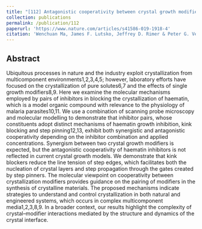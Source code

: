 ```yaml
---
title: "[112] Antagonistic cooperativity between crystal growth modifiers"
collection: publications
permalink: /publication/112
paperurl: 'https://www.nature.com/articles/s41586-019-1918-4'
citation: 'Wenchuan Ma, James F. Lutsko, Jeffrey D. Rimer & Peter G. Vekilov, &quot;Antagonistic cooperativity between crystal growth modifiers&quot;, <i>Nature</i>, <strong>doi:10.1038/s41586-019-1918-4</strong>,  (2020)'
---
```

Abstract
---
Ubiquitous processes in nature and the industry exploit crystallization from multicomponent environments1,2,3,4,5; however, laboratory efforts have focused on the crystallization of pure solutes6,7 and the effects of single growth modifiers8,9. Here we examine the molecular mechanisms employed by pairs of inhibitors in blocking the crystallization of haematin, which is a model organic compound with relevance to the physiology of malaria parasites10,11. We use a combination of scanning probe microscopy and molecular modelling to demonstrate that inhibitor pairs, whose constituents adopt distinct mechanisms of haematin growth inhibition, kink blocking and step pinning12,13, exhibit both synergistic and antagonistic cooperativity depending on the inhibitor combination and applied concentrations. Synergism between two crystal growth modifiers is expected, but the antagonistic cooperativity of haematin inhibitors is not reflected in current crystal growth models. We demonstrate that kink blockers reduce the line tension of step edges, which facilitates both the nucleation of crystal layers and step propagation through the gates created by step pinners. The molecular viewpoint on cooperativity between crystallization modifiers provides guidance on the pairing of modifiers in the synthesis of crystalline materials. The proposed mechanisms indicate strategies to understand and control crystallization in both natural and engineered systems, which occurs in complex multicomponent media1,2,3,8,9. In a broader context, our results highlight the complexity of crystal–modifier interactions mediated by the structure and dynamics of the crystal interface.

